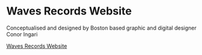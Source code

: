 # Waves Records Website

Conceptualised and designed by Boston based graphic and digital designer Conor Ingari

[Waves Records Website](waves-records.superhi.com)

